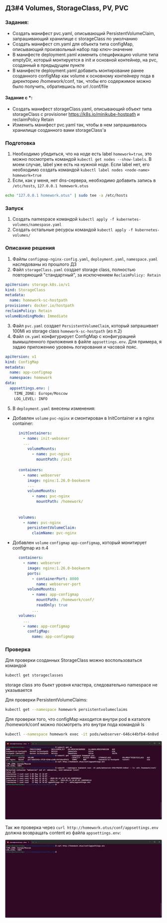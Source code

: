 ## ДЗ#4 Volumes, StorageClass, PV, PVC 

### Задания:
- Создать манифест pvc.yaml, описывающий PersistentVolumeClaim, запрашивающий хранилище с storageClass по умолчанию
- Создать манифест cm.yaml для объекта типа configMap, описывающий произвольный набор пар ключ-значение
- В манифесте deployment.yaml изменить спецификацию volume типа emptyDir, который монтируется в init и основной контейнер, на pvc, созданный в предыдущем пункте
- В манифесте deployment.yaml добавить монтирование ранее созданного configMap как volume к основному контейнеру пода в директорию /homework/conf, так, чтобы его содержимое можно было получить, обратившись по url /conf/file

#### Задание с *:
- Создать манифест storageClass.yaml, описывающий объект типа storageClass с provisioner https://k8s.io/minikube-hostpath и reclaimPolicy Retain
- Изменить манифест pvc.yaml так, чтобы в нем запрашивалось хранилище созданного вами storageClass'а

### Подготовка
1. Необходимо убедиться, что на ноде есть label `homework=true`, это можно посмотреть командой `kubectl get nodes --show-labels`. В моем случае, label уже есть на нужной ноде. Если label нет, его необходимо создать командой `kubectl label nodes <node-name> homework=true`  
2. Если, как у меня, нет dns-сервера, необходимо добавить запись в `/etc/hosts`, `127.0.0.1 homework.otus`
```sh
echo "127.0.0.1 homework.otus" | sudo tee -a /etc/hosts
```

### Запуск 
1. Создать namespace командой `kubectl apply -f kubernetes-volumes/namespase.yaml`
2. Создать остальные ресурсы командой `kubectl apply -f kubernetes-volumes/`

### Описание решения
1. Файлы `configmap-nginx-config.yaml`, `deployment.yaml`, `namespace.yaml` наследованы из прошлого ДЗ 
2. Файл `storageClass.yaml` создает storage class, полностью повторяющий "стандартный", за исключением `ReclaimPolicy: Retain`  
```yaml
apiVersion: storage.k8s.io/v1
kind: StorageClass
metadata:
  name: homework-sc-hostpath
provisioner: docker.io/hostpath
reclaimPolicy: Retain
volumeBindingMode: Immediate
```
3. Файл `pvc.yaml` создает `PersistentVolumeClaim`, который запрашивает 100Mi из storage class `homework-sc-hostpath` (из п.2)  
4. Файл `cm.yaml` конфигурирует ConfigMap с конфигурацией вымышленного приложения в файле `appsettings.env`. Для примера, я задаю приложению уровень логирования и часовой пояс.   
```yaml
apiVersion: v1
kind: ConfigMap
metadata:
  name: app-configmap
  namespace: homework
data:
  appsettings.env: |
    TIME_ZONE: Europe/Moscow
    LOG_LEVEL: INFO
```
5. В `deployment.yaml` внесены изменения:  
- Добавлен `volume` `pvc-nginx` и смонтирован в InitContainer и в nginx container:
```yaml
      initContainers:
        - name: init-websever
        ...
          volumeMounts:
            - name: pvc-nginx
              mountPath: /init

      containers:
        - name: webserver
          image: nginx:1.26.0-bookworm
          ...
          volumeMounts:
            - name: pvc-nginx
              mountPath: /homework/


      volumes:
        - name: pvc-nginx
          persistentVolumeClaim:
            claimName: pvc-nginx
```
- Добавлен `volume` `configmap` `app-configmap`, который монитирует configmap из п.4
```yaml
      containers:
        - name: webserver
          image: nginx:1.26.0-bookworm
          ports:
            - containerPort: 8000
              name: webserver-port
          volumeMounts:
            - name: app-configmap
              mountPath: /homework/conf/
              readOnly: true
            ...
      volumes:
        ...
        - name: app-configmap
          configMap:
            name: app-configmap
```

### Проверка
Для проверки созданных StorageClass можно воспользоваться командой 
```sh
kubectl get storageclasses
```
storage class это бъект уровня кластера, следовательно namespace не указывается  

Для проверки PersistentVolumeClaims:
```sh
kubectl get --namespace homework persistentvolumeclaims
```
Для проверки того, что configMap находится внутри pod в каталоге /homework/conf можно посмотреть это внутри пода командой ls 
```sh
kubectl --namespace homework exec -it pods/webserver-646c44bfb4-6n8vd -- ls -alh /homework/conf/
```
![alt text](../img/image12.png)

Так же проверка через `curl http://homework.otus/conf/appsettings.env` должна возвращать content из файла `appsettings.env`:

![alt text](../img/image13.png)